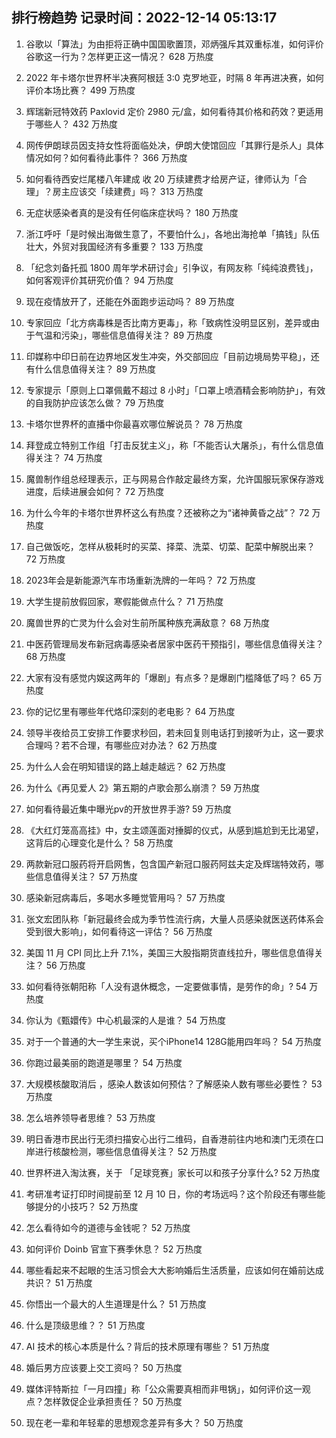 
## 排行榜趋势 记录时间：2022-12-14 05:13:17
  
  1. 谷歌以「算法」为由拒将正确中国国歌置顶，邓炳强斥其双重标准，如何评价谷歌这一行为？怎样更正这一情况？ 628 万热度
    
  2. 2022 年卡塔尔世界杯半决赛阿根廷 3:0 克罗地亚，时隔 8 年再进决赛，如何评价本场比赛？ 499 万热度
    
  3. 辉瑞新冠特效药 Paxlovid 定价 2980 元/盒，如何看待其价格和药效？更适用于哪些人？ 432 万热度
    
  4. 网传伊朗球员因支持女性将面临处决，伊朗大使馆回应「其罪行是杀人」具体情况如何？如何看待此事件？ 366 万热度
    
  5. 如何看待西安烂尾楼八年建成 收 20 万续建费才给房产证，律师认为「合理」？房主应该交「续建费」吗？ 313 万热度
    
  6. 无症状感染者真的是没有任何临床症状吗？ 180 万热度
    
  7. 浙江呼吁「是时候出海做生意了，不要怕什么」，各地出海抢单「搞钱」队伍壮大，外贸对我国经济有多重要？ 133 万热度
    
  8. 「纪念刘备托孤 1800 周年学术研讨会」引争议，有网友称「纯纯浪费钱」，如何客观评价其研究价值？ 94 万热度
    
  9. 现在疫情放开了，还能在外面跑步运动吗？ 89 万热度
    
  10. 专家回应「北方病毒株是否比南方更毒」，称「致病性没明显区别，差异或由于气温和污染」，哪些信息值得关注？ 89 万热度
    
  11. 印媒称中印日前在边界地区发生冲突，外交部回应「目前边境局势平稳」，还有什么信息值得关注？ 89 万热度
    
  12. 专家提示「原则上口罩佩戴不超过 8 小时」「口罩上喷酒精会影响防护」，有效的自我防护应该怎么做？ 79 万热度
    
  13. 卡塔尔世界杯的直播中你最喜欢哪位解说员？ 78 万热度
    
  14. 拜登成立特别工作组「打击反犹主义」，称「不能否认大屠杀」，有什么信息值得关注？ 74 万热度
    
  15. 魔兽制作组总经理表示，正与网易合作敲定最终方案，允许国服玩家保存游戏进度，后续进展会如何？ 72 万热度
    
  16. 为什么今年的卡塔尔世界杯这么有热度？还被称之为“诸神黄昏之战”？ 72 万热度
    
  17. 自己做饭吃，怎样从极耗时的买菜、择菜、洗菜、切菜、配菜中解脱出来？ 72 万热度
    
  18. 2023年会是新能源汽车市场重新洗牌的一年吗？ 72 万热度
    
  19. 大学生提前放假回家，寒假能做点什么？ 71 万热度
    
  20. 魔兽世界的亡灵为什么会对生前所属种族充满敌意？ 68 万热度
    
  21. 中医药管理局发布新冠病毒感染者居家中医药干预指引，哪些信息值得关注？ 68 万热度
    
  22. 大家有没有感觉内娱这两年的「爆剧」有点多？是爆剧门槛降低了吗？ 65 万热度
    
  23. 你的记忆里有哪些年代烙印深刻的老电影？ 64 万热度
    
  24. 领导半夜给员工安排工作要求秒回，若未回复则电话打到接听为止，这一要求合理吗？若不合理，有哪些应对办法？ 62 万热度
    
  25. 为什么人会在明知错误的路上越走越远？ 62 万热度
    
  26. 为什么《再见爱人 2》第五期的卢歌会那么崩溃？ 59 万热度
    
  27. 如何看待最近集中曝光pv的开放世界手游? 59 万热度
    
  28. 《大红灯笼高高挂》中，女主颂莲面对捶脚的仪式，从感到尴尬到无比渴望，这背后的心理变化是什么？ 58 万热度
    
  29. 两款新冠口服药将开启网售，包含国产新冠口服药阿兹夫定及辉瑞特效药，哪些信息值得关注？ 57 万热度
    
  30. 感染新冠病毒后，多喝水多睡觉管用吗？ 57 万热度
    
  31. 张文宏团队称「新冠最终会成为季节性流行病，大量人员感染就医送药体系会受到很大影响」，如何看待这一评估？ 56 万热度
    
  32. 美国 11 月 CPI 同比上升 7.1%，美国三大股指期货直线拉升，哪些信息值得关注？ 56 万热度
    
  33. 如何看待张朝阳称「人没有退休概念，一定要做事情，是劳作的命」? 54 万热度
    
  34. 你认为《甄嬛传》中心机最深的人是谁？ 54 万热度
    
  35. 对于一个普通的大一学生来说，买个iPhone14 128G能用四年吗？ 54 万热度
    
  36. 你跑过最美丽的跑道是哪里？ 54 万热度
    
  37. 大规模核酸取消后 ，感染人数该如何预估？了解感染人数有哪些必要性？ 53 万热度
    
  38. 怎么培养领导者思维？ 53 万热度
    
  39. 明日香港市民出行无须扫描安心出行二维码，自香港前往内地和澳门无须在口岸进行核酸检测，哪些信息值得关注？ 52 万热度
    
  40. 世界杯进入淘汰赛，关于 「足球竞赛」家长可以和孩子分享什么? 52 万热度
    
  41. 考研准考证打印时间提前至 12 月 10 日，你的考场远吗？这个阶段还有哪些能够提分的小技巧？ 52 万热度
    
  42. 怎么看待如今的道德与金钱呢？ 52 万热度
    
  43. 如何评价 Doinb 官宣下赛季休息？ 52 万热度
    
  44. 哪些看起来不起眼的生活习惯会大大影响婚后生活质量，应该如何在婚前达成共识？ 51 万热度
    
  45. 你悟出一个最大的人生道理是什么？ 51 万热度
    
  46. 什么是顶级思维？？ 51 万热度
    
  47. AI 技术的核心本质是什么？背后的技术原理有哪些？ 51 万热度
    
  48. 婚后男方应该要上交工资吗？ 50 万热度
    
  49. 媒体评特斯拉「一月四撞」称「公众需要真相而非甩锅」，如何评价这一观点？怎样敦促企业承担责任？ 50 万热度
    
  50. 现在老一辈和年轻辈的思想观念差异有多大？ 50 万热度
    